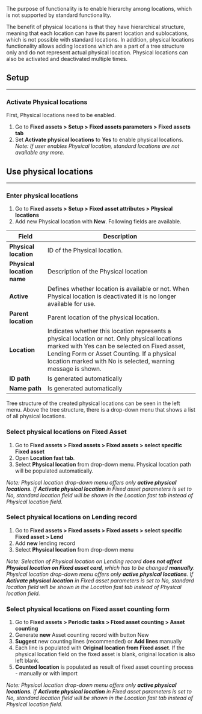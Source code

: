The purpose of functionality is to enable hierarchy among locations, which is not supported by standard functionality. 

The benefit of physical locations is that they have hierarchical structure, meaning that each location can have its parent location and sublocations, which is not possible with standard locations. In addition, physical locations functionality allows adding locations which are a part of a tree structure only and do not represent actual physical location. Physical locations can also be activated and deactivated multiple times.  

## **Setup**
---

### Activate Physical locations

First, Physical locations need to be enabled. 
1. Go to **Fixed assets > Setup > Fixed assets parameters > Fixed assets tab**
1. Set **Activate physical locations** to **Yes** to enable physical locations.
_Note: If user enables Physical location, standard locations are not available any more._ 


## **Use physical locations**
---

### Enter physical locations

1. Go to **Fixed assets > Setup > Fixed asset attributes > Physical locations**
1. Add new Physical location with **New**. Following fields are available. 

|**Field**  | **Description** |
|--|--|
| **Physical location** |ID of the Physical location.  |
| **Physical location name**  | Description of the Physical location |
| **Active** | Defines whether location is available or not. When Physical location is deactivated it is no longer available for use.  |
| **Parent location** |Parent location of the physical location.  |
| **Location** |Indicates whether this location represents a physical location or not. Only physical locations marked with Yes can be selected on Fixed asset, Lending Form or Asset Counting. If a physical location marked with No is selected, warning message is shown.  |
| **ID path**  | Is generated automatically |
|  **Name path**  |Is generated automatically  |

Tree structure of the created physical locations can be seen in the left menu. Above the tree structure, there is a drop-down menu that shows a list of all physical locations. 

### Select physical locations on Fixed Asset

1. Go to **Fixed assets > Fixed assets > Fixed assets > select specific Fixed asset**
1. Open **Location fast tab**.
1. Select **Physical location** from drop-down menu. Physical location path will be populated automatically.

_Note: Physical location drop-down menu offers only **active physical locations**. If **Activate physical location** in Fixed asset parameters is set to No, standard location field will be shown in the Location fast tab instead of Physical location field._ 

### Select physical locations on Lending record

1. Go to **Fixed assets > Fixed assets > Fixed assets > select specific Fixed asset > Lend**
1. Add **new** lending record
1. Select **Physical location** from drop-down menu

_Note: Selection of Physical location on Lending record **does not affect Physical location on Fixed asset card**, which has to be changed **manually**. Physical location drop-down menu offers only **active physical locations**. If **Activate physical location** in Fixed asset parameters is set to No, standard location field will be shown in the Location fast tab instead of Physical location field._ 


### Select physical locations on Fixed asset counting form

1. Go to **Fixed assets > Periodic tasks > Fixed asset counting > Asset counting**
1. Generate **new** Asset counting record with button New
1. **Suggest** new counting lines (recommended) or **Add lines** manually
1. Each line is populated with **Original location from Fixed asset**. If the physical location field on the fixed asset is blank, original location is also left blank.
1. **Counted location** is populated as result of fixed asset counting process - manually or with import

_Note: Physical location drop-down menu offers only **active physical locations**. If **Activate physical location** in Fixed asset parameters is set to No, standard location field will be shown in the Location fast tab instead of Physical location field._ 

